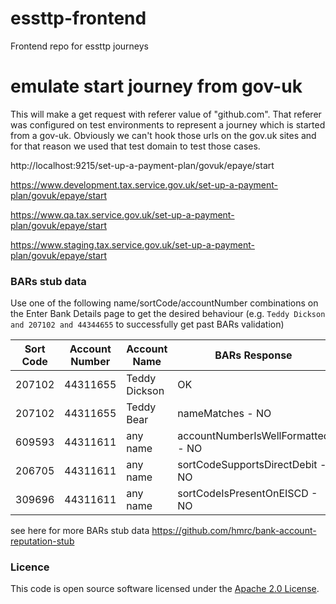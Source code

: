 
# essttp-frontend

Frontend repo for essttp journeys

# emulate start journey from gov-uk
This will make a get request with referer value of "github.com".
That referer was configured on test environments to represent a journey which is started from a gov-uk.
Obviously we can't hook those urls on the gov.uk sites and for that reason we used that test domain to test 
those cases.

http://localhost:9215/set-up-a-payment-plan/govuk/epaye/start

https://www.development.tax.service.gov.uk/set-up-a-payment-plan/govuk/epaye/start

https://www.qa.tax.service.gov.uk/set-up-a-payment-plan/govuk/epaye/start

https://www.staging.tax.service.gov.uk/set-up-a-payment-plan/govuk/epaye/start


### BARs stub data
Use one of the following name/sortCode/accountNumber combinations on the Enter Bank Details page
to get the desired behaviour (e.g. `Teddy Dickson and 207102 and 44344655` to successfully get past BARs validation)

| Sort Code | Account Number | Account Name  | BARs Response                     |
|-----------|----------------|---------------|-----------------------------------|
| 207102    | 44311655       | Teddy Dickson | OK                                |
| 207102    | 44311655       | Teddy Bear    | nameMatches - NO                  |
| 609593    | 44311611       | any name      | accountNumberIsWellFormatted - NO |
| 206705    | 44311611       | any name      | sortCodeSupportsDirectDebit - NO  |
| 309696    | 44311611       | any name      | sortCodeIsPresentOnEISCD - NO     |

see here for more BARs stub data https://github.com/hmrc/bank-account-reputation-stub

### Licence
This code is open source software licensed under the [Apache 2.0 License]("http://www.apache.org/licenses/LICENSE-2.0.html").
